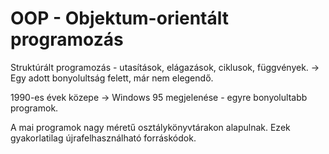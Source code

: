 # OOP - Objektum-orientált programozás

Struktúrált programozás - utasítások, elágazások, ciklusok, függvények. -> Egy adott bonyolultság felett, már nem elegendő.

1990-es évek közepe -> Windows 95 megjelenése - egyre bonyolultabb programok.

A mai programok nagy méretű osztálykönyvtárakon alapulnak. Ezek gyakorlatilag újrafelhasználható forráskódok.
